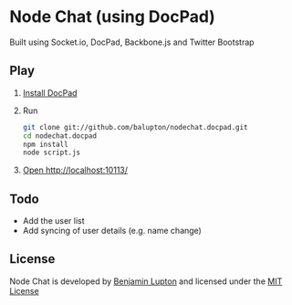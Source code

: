 # Node Chat (using DocPad)

Built using Socket.io, DocPad, Backbone.js and Twitter Bootstrap


## Play

1. [Install DocPad](https://github.com/balupton/docpad) 

1. Run

	``` bash
	git clone git://github.com/balupton/nodechat.docpad.git
	cd nodechat.docpad
	npm install
	node script.js
	```

1. [Open http://localhost:10113/](http://localhost:10113/)


## Todo

- Add the user list
- Add syncing of user details (e.g. name change)


## License

Node Chat is developed by [Benjamin Lupton](http://balupton.com) and licensed under the [MIT License](http://creativecommons.org/licenses/MIT/)